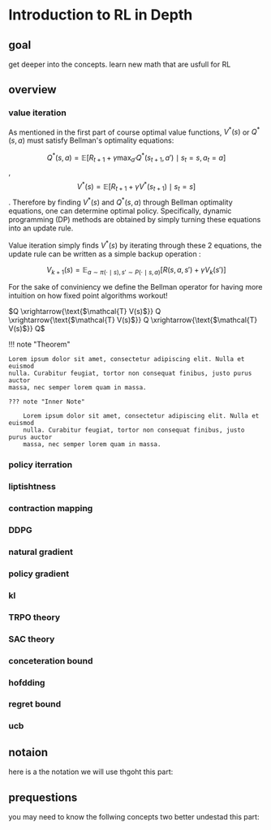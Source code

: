 # Introduction to RL in Depth
## goal
get deeper into the concepts. learn new math that are usfull for RL 

## overview

### value iteration
As mentioned in the first part of course optimal value functions, $V^*(s)$ or  $Q^*(s, a)$ must satisfy Bellman's optimality equations:

$$
Q^*(s, a) = \mathbb{E} \left[ R_{t+1} + \gamma \max_{a'} Q^*(s_{t+1}, a') \mid s_t = s, a_t = a \right]
$$
,
$$
V^*(s) = \mathbb{E} \left[ R_{t+1} + \gamma V^*(s_{t+1}) \mid s_t = s \right] 
$$
.
Therefore by finding $V^*(s)$ and $Q^*(s, a)$ through Bellman optimality equations, one can determine optimal policy. Specifically, dynamic programming (DP) methods are obtained by simply turning these equations into an update rule.

Value iteration simply finds $V^*(s)$ by iterating through these 2 equations, the update rule can be written as a simple backup operation : 

$$
V_{k+1}(s) = \mathbb{E}_{a \sim \pi(\cdot \mid s), s' \sim P(\cdot \mid s, a)} \left[ R(s, a, s') + \gamma V_k(s') \right]
$$


For the sake of conviniency we define the Bellman operator for having more intuition on how fixed point algorithms workout!

$Q \xrightarrow{\text{$\mathcal{T} V(s)$}} Q \xrightarrow{\text{$\mathcal{T} V(s)$}} Q \xrightarrow{\text{$\mathcal{T} V(s)$}} Q$

!!! note "Theorem"

    Lorem ipsum dolor sit amet, consectetur adipiscing elit. Nulla et euismod
    nulla. Curabitur feugiat, tortor non consequat finibus, justo purus auctor
    massa, nec semper lorem quam in massa.

    ??? note "Inner Note"

        Lorem ipsum dolor sit amet, consectetur adipiscing elit. Nulla et euismod
        nulla. Curabitur feugiat, tortor non consequat finibus, justo purus auctor
        massa, nec semper lorem quam in massa.


### policy iterration




### liptishtness
### contraction mapping

### DDPG 
### natural gradient
### policy gradient
### kl
### TRPO theory
### SAC theory

### conceteration bound
### hofdding
### regret bound
### ucb

## notaion
here is a the notation we will use thgoht this part:


## prequestions
you may need to know the follwing concepts two better undestad this part:



